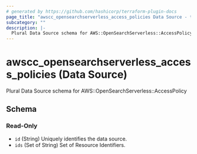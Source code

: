 ```yaml
---
# generated by https://github.com/hashicorp/terraform-plugin-docs
page_title: "awscc_opensearchserverless_access_policies Data Source - terraform-provider-awscc"
subcategory: ""
description: |-
  Plural Data Source schema for AWS::OpenSearchServerless::AccessPolicy
---
```


# awscc_opensearchserverless_access_policies (Data Source)

Plural Data Source schema for AWS::OpenSearchServerless::AccessPolicy



<!-- schema generated by tfplugindocs -->
## Schema

### Read-Only

- `id` (String) Uniquely identifies the data source.
- `ids` (Set of String) Set of Resource Identifiers.
